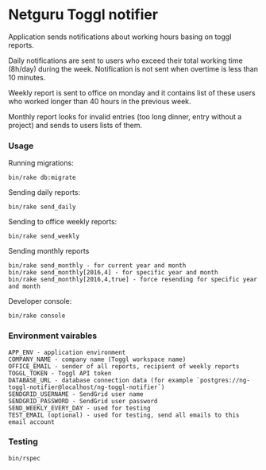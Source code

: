 # Netguru Toggl notifier

Application sends notifications about working hours basing on toggl reports.

Daily notifications are sent to users who exceed their total working time (8h/day) during the week.
Notification is not sent when overtime is less than 10 minutes.

Weekly report is sent to office on monday and it contains list of these users who worked longer than 40 hours in the previous week.

Monthly report looks for invalid entries (too long dinner, entry without a project) and sends to users lists of them.

### Usage

Running migrations:
```
bin/rake db:migrate
```

Sending daily reports:
```
bin/rake send_daily
```

Sending to office weekly reports:
```
bin/rake send_weekly
```

Sending monthly reports
```
bin/rake send_monthly - for current year and month
bin/rake send_monthly[2016,4] - for specific year and month
bin/rake send_monthly[2016,4,true] - force resending for specific year and month
```

Developer console:

```
bin/rake console
```

### Environment vairables
```
APP_ENV - application environment
COMPANY_NAME - company name (Toggl workspace name)
OFFICE_EMAIL - sender of all reports, recipient of weekly reports
TOGGL_TOKEN - Toggl API token
DATABASE_URL - database connection data (for example `postgres://ng-toggl-notifier@localhost/ng-toggl-notifier`)
SENDGRID_USERNAME - SendGrid user name
SENDGRID_PASSWORD - SendGrid user password
SEND_WEEKLY_EVERY_DAY - used for testing
TEST_EMAIL (optional) - used for testing, send all emails to this email account
```

### Testing
```
bin/rspec
```
